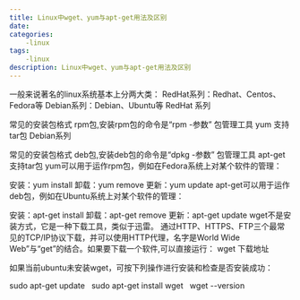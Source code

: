 ```yaml
---
title: Linux中wget、yum与apt-get用法及区别
date: 
categories: 
    -linux
tags: 
    -linux
description: Linux中wget、yum与apt-get用法及区别
---
```


一般来说著名的linux系统基本上分两大类：
RedHat系列：Redhat、Centos、Fedora等
Debian系列：Debian、Ubuntu等
RedHat 系列 

常见的安装包格式 rpm包,安装rpm包的命令是“rpm -参数”
包管理工具 yum
支持tar包
Debian系列 

常见的安装包格式 deb包,安装deb包的命令是“dpkg -参数”
包管理工具 apt-get
支持tar包
yum可以用于运作rpm包，例如在Fedora系统上对某个软件的管理：

安装：yum install
卸载：yum remove
更新：yum update
apt-get可以用于运作deb包，例如在Ubuntu系统上对某个软件的管理：

安装：apt-get install
卸载：apt-get remove
更新：apt-get update
wget不是安装方式，它是一种下载工具，类似于迅雷。
通过HTTP、HTTPS、FTP三个最常见的TCP/IP协议下载，并可以使用HTTP代理，名字是World Wide Web”与“get”的结合。如果要下载一个软件,可以直接运行：
wget 下载地址

如果当前ubuntu未安装wget，可按下列操作进行安装和检查是否安装成功：

sudo apt-get update  
sudo apt-get install wget  
wget --version 
